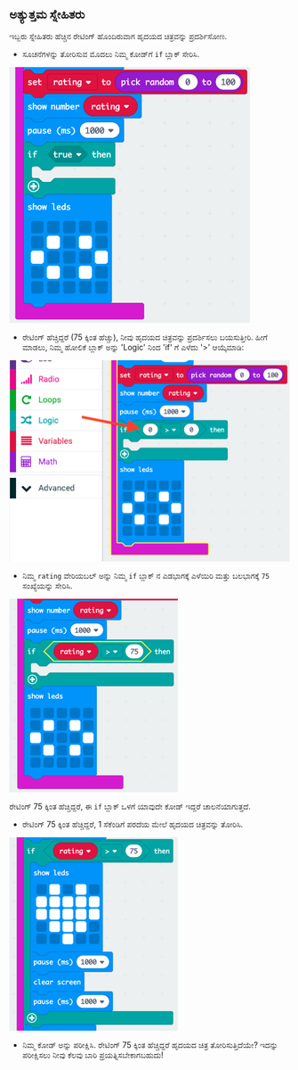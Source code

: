 ## ಅತ್ಯುತ್ತಮ ಸ್ನೇಹಿತರು

ಇಬ್ಬರು ಸ್ನೇಹಿತರು ಹೆಚ್ಚಿನ ರೇಟಿಂಗ್ ಹೊಂದಿರುವಾಗ ಹೃದಯದ ಚಿತ್ರವನ್ನು ಪ್ರದರ್ಶಿಸೋಣ.

+ ಸೂಚನೆಗಳನ್ನು ತೋರಿಸುವ ಮೊದಲು ನಿಮ್ಮ ಕೋಡ್‌ಗೆ `if` ಬ್ಲಾಕ್ ಸೇರಿಸಿ.

![ಸ್ಕ್ರೀನ್‍ಶಾಟ್](images/rate-if.png)

+ ರೇಟಿಂಗ್ ಹೆಚ್ಚಿದ್ದರೆ (75 ಕ್ಕಿಂತ ಹೆಚ್ಚು), ನೀವು ಹೃದಯದ ಚಿತ್ರವನ್ನು ಪ್ರದರ್ಶಿಸಲು ಬಯಸುತ್ತೀರಿ. ಹೀಗೆ ಮಾಡಲು, ನಿಮ್ಮ ಹೋಲಿಕೆ ಬ್ಲಾಕ್ ಅನ್ನು 'Logic' ನಿಂದ 'if' ಗೆ ಎಳೆದು '>' ಆಯ್ಕೆಮಾಡಿ:

![ಸ್ಕ್ರೀನ್‍ಶಾಟ್](images/rate-compare.png)

+ ನಿಮ್ಮ `rating` ವೇರಿಯಬಲ್ ಅನ್ನು ನಿಮ್ಮ `if` ಬ್ಲಾಕ್ ನ ಎಡಭಾಗಕ್ಕೆ ಎಳೆಯಿರಿ ಮತ್ತು ಬಲಭಾಗಕ್ಕೆ `75` ಸಂಖ್ಯೆಯನ್ನು ಸೇರಿಸಿ.

![ಸ್ಕ್ರೀನ್‍ಶಾಟ್](images/rate-75.png)

ರೇಟಿಂಗ್ 75 ಕ್ಕಿಂತ ಹೆಚ್ಚಿದ್ದರೆ, ಈ `if` ಬ್ಲಾಕ್ ಒಳಗೆ ಯಾವುದೇ ಕೋಡ್ ಇದ್ದರೆ ಚಾಲನೆಯಾಗುತ್ತದೆ.

+ ರೇಟಿಂಗ್ 75 ಕ್ಕಿಂತ ಹೆಚ್ಚಿದ್ದರೆ, 1 ಸೆಕೆಂಡಿಗೆ ಪರದೆಯ ಮೇಲೆ ಹೃದಯದ ಚಿತ್ರವನ್ನು ತೋರಿಸಿ.

![ಸ್ಕ್ರೀನ್‍ಶಾಟ್](images/rate-heart.png)

+ ನಿಮ್ಮ ಕೋಡ್ ಅನ್ನು ಪರೀಕ್ಷಿಸಿ. ರೇಟಿಂಗ್ 75 ಕ್ಕಿಂತ ಹೆಚ್ಚಿದ್ದರೆ ಹೃದಯದ ಚಿತ್ರ ತೋರಿಸುತ್ತಿದೆಯೇ? ಇದನ್ನು ಪರೀಕ್ಷಿಸಲು ನೀವು ಕೆಲವು ಬಾರಿ ಪ್ರಯತ್ನಿಸಬೇಕಾಗಬಹುದು!